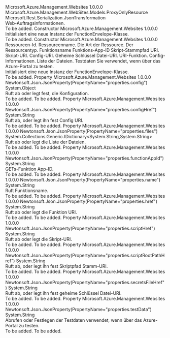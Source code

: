 <Type Name="FunctionEnvelope" FullName="Microsoft.Azure.Management.WebSites.Models.FunctionEnvelope">
  <TypeSignature Language="C#" Value="public class FunctionEnvelope : Microsoft.Azure.Management.WebSites.Models.ProxyOnlyResource" />
  <TypeSignature Language="ILAsm" Value=".class public auto ansi beforefieldinit FunctionEnvelope extends Microsoft.Azure.Management.WebSites.Models.ProxyOnlyResource" />
  <TypeSignature Language="DocId" Value="T:Microsoft.Azure.Management.WebSites.Models.FunctionEnvelope" />
  <TypeSignature Language="VB.NET" Value="Public Class FunctionEnvelope&#xA;Inherits ProxyOnlyResource" />
  <TypeSignature Language="F#" Value="type FunctionEnvelope = class&#xA;    inherit ProxyOnlyResource" />
  <AssemblyInfo>
    <AssemblyName>Microsoft.Azure.Management.Websites</AssemblyName>
    <AssemblyVersion>1.0.0.0</AssemblyVersion>
  </AssemblyInfo>
  <Base>
    <BaseTypeName>Microsoft.Azure.Management.WebSites.Models.ProxyOnlyResource</BaseTypeName>
  </Base>
  <Interfaces />
  <Attributes>
    <Attribute>
      <AttributeName>Microsoft.Rest.Serialization.JsonTransformation</AttributeName>
    </Attribute>
  </Attributes>
  <Docs>
    <summary>
            Web-Auftragsinformationen.
            </summary>
    <remarks>To be added.</remarks>
  </Docs>
  <Members>
    <Member MemberName=".ctor">
      <MemberSignature Language="C#" Value="public FunctionEnvelope ();" />
      <MemberSignature Language="ILAsm" Value=".method public hidebysig specialname rtspecialname instance void .ctor() cil managed" />
      <MemberSignature Language="DocId" Value="M:Microsoft.Azure.Management.WebSites.Models.FunctionEnvelope.#ctor" />
      <MemberSignature Language="VB.NET" Value="Public Sub New ()" />
      <MemberType>Constructor</MemberType>
      <AssemblyInfo>
        <AssemblyName>Microsoft.Azure.Management.Websites</AssemblyName>
        <AssemblyVersion>1.0.0.0</AssemblyVersion>
      </AssemblyInfo>
      <Parameters />
      <Docs>
        <summary>
            Initialisiert eine neue Instanz der FunctionEnvelope-Klasse.
            </summary>
        <remarks>To be added.</remarks>
      </Docs>
    </Member>
    <Member MemberName=".ctor">
      <MemberSignature Language="C#" Value="public FunctionEnvelope (string id = null, string name = null, string kind = null, string type = null, string functionEnvelopeName = null, string functionAppId = null, string scriptRootPathHref = null, string scriptHref = null, string configHref = null, string secretsFileHref = null, string href = null, object config = null, System.Collections.Generic.IDictionary&lt;string,string&gt; files = null, string testData = null);" />
      <MemberSignature Language="ILAsm" Value=".method public hidebysig specialname rtspecialname instance void .ctor(string id, string name, string kind, string type, string functionEnvelopeName, string functionAppId, string scriptRootPathHref, string scriptHref, string configHref, string secretsFileHref, string href, object config, class System.Collections.Generic.IDictionary`2&lt;string, string&gt; files, string testData) cil managed" />
      <MemberSignature Language="DocId" Value="M:Microsoft.Azure.Management.WebSites.Models.FunctionEnvelope.#ctor(System.String,System.String,System.String,System.String,System.String,System.String,System.String,System.String,System.String,System.String,System.String,System.Object,System.Collections.Generic.IDictionary{System.String,System.String},System.String)" />
      <MemberSignature Language="VB.NET" Value="Public Sub New (Optional id As String = null, Optional name As String = null, Optional kind As String = null, Optional type As String = null, Optional functionEnvelopeName As String = null, Optional functionAppId As String = null, Optional scriptRootPathHref As String = null, Optional scriptHref As String = null, Optional configHref As String = null, Optional secretsFileHref As String = null, Optional href As String = null, Optional config As Object = null, Optional files As IDictionary(Of String, String) = null, Optional testData As String = null)" />
      <MemberSignature Language="F#" Value="new Microsoft.Azure.Management.WebSites.Models.FunctionEnvelope : string * string * string * string * string * string * string * string * string * string * string * obj * System.Collections.Generic.IDictionary&lt;string, string&gt; * string -&gt; Microsoft.Azure.Management.WebSites.Models.FunctionEnvelope" Usage="new Microsoft.Azure.Management.WebSites.Models.FunctionEnvelope (id, name, kind, type, functionEnvelopeName, functionAppId, scriptRootPathHref, scriptHref, configHref, secretsFileHref, href, config, files, testData)" />
      <MemberType>Constructor</MemberType>
      <AssemblyInfo>
        <AssemblyName>Microsoft.Azure.Management.Websites</AssemblyName>
        <AssemblyVersion>1.0.0.0</AssemblyVersion>
      </AssemblyInfo>
      <Parameters>
        <Parameter Name="id" Type="System.String" />
        <Parameter Name="name" Type="System.String" />
        <Parameter Name="kind" Type="System.String" />
        <Parameter Name="type" Type="System.String" />
        <Parameter Name="functionEnvelopeName" Type="System.String" />
        <Parameter Name="functionAppId" Type="System.String" />
        <Parameter Name="scriptRootPathHref" Type="System.String" />
        <Parameter Name="scriptHref" Type="System.String" />
        <Parameter Name="configHref" Type="System.String" />
        <Parameter Name="secretsFileHref" Type="System.String" />
        <Parameter Name="href" Type="System.String" />
        <Parameter Name="config" Type="System.Object" />
        <Parameter Name="files" Type="System.Collections.Generic.IDictionary&lt;System.String,System.String&gt;" />
        <Parameter Name="testData" Type="System.String" />
      </Parameters>
      <Docs>
        <param name="id">Ressourcen-Id.</param>
        <param name="name">Ressourcenname.</param>
        <param name="kind">Die Art der Ressource.</param>
        <param name="type">Der Ressourcentyp.</param>
        <param name="functionEnvelopeName">Funktionsname</param>
        <param name="functionAppId">Funktions-App-ID</param>
        <param name="scriptRootPathHref">Skript-Stammpfad URI.</param>
        <param name="scriptHref">Skript-URI.</param>
        <param name="configHref">Config-URI.</param>
        <param name="secretsFileHref">Geheime Schlüssel Datei-URI.</param>
        <param name="href">URI-Funktion.</param>
        <param name="config">Config-Informationen.</param>
        <param name="files">Liste der Dateien.</param>
        <param name="testData">Testdaten Sie verwendet, wenn über das Azure-Portal zu testen.</param>
        <summary>
            Initialisiert eine neue Instanz der FunctionEnvelope-Klasse.
            </summary>
        <remarks>To be added.</remarks>
      </Docs>
    </Member>
    <Member MemberName="Config">
      <MemberSignature Language="C#" Value="public object Config { get; set; }" />
      <MemberSignature Language="ILAsm" Value=".property instance object Config" />
      <MemberSignature Language="DocId" Value="P:Microsoft.Azure.Management.WebSites.Models.FunctionEnvelope.Config" />
      <MemberSignature Language="VB.NET" Value="Public Property Config As Object" />
      <MemberSignature Language="F#" Value="member this.Config : obj with get, set" Usage="Microsoft.Azure.Management.WebSites.Models.FunctionEnvelope.Config" />
      <MemberType>Property</MemberType>
      <AssemblyInfo>
        <AssemblyName>Microsoft.Azure.Management.Websites</AssemblyName>
        <AssemblyVersion>1.0.0.0</AssemblyVersion>
      </AssemblyInfo>
      <Attributes>
        <Attribute>
          <AttributeName>Newtonsoft.Json.JsonProperty(PropertyName="properties.config")</AttributeName>
        </Attribute>
      </Attributes>
      <ReturnValue>
        <ReturnType>System.Object</ReturnType>
      </ReturnValue>
      <Docs>
        <summary>
            Ruft ab oder legt fest, die Konfiguration.
            </summary>
        <value>To be added.</value>
        <remarks>To be added.</remarks>
      </Docs>
    </Member>
    <Member MemberName="ConfigHref">
      <MemberSignature Language="C#" Value="public string ConfigHref { get; set; }" />
      <MemberSignature Language="ILAsm" Value=".property instance string ConfigHref" />
      <MemberSignature Language="DocId" Value="P:Microsoft.Azure.Management.WebSites.Models.FunctionEnvelope.ConfigHref" />
      <MemberSignature Language="VB.NET" Value="Public Property ConfigHref As String" />
      <MemberSignature Language="F#" Value="member this.ConfigHref : string with get, set" Usage="Microsoft.Azure.Management.WebSites.Models.FunctionEnvelope.ConfigHref" />
      <MemberType>Property</MemberType>
      <AssemblyInfo>
        <AssemblyName>Microsoft.Azure.Management.Websites</AssemblyName>
        <AssemblyVersion>1.0.0.0</AssemblyVersion>
      </AssemblyInfo>
      <Attributes>
        <Attribute>
          <AttributeName>Newtonsoft.Json.JsonProperty(PropertyName="properties.configHref")</AttributeName>
        </Attribute>
      </Attributes>
      <ReturnValue>
        <ReturnType>System.String</ReturnType>
      </ReturnValue>
      <Docs>
        <summary>
            Ruft ab, oder legt ihn fest Config URI.
            </summary>
        <value>To be added.</value>
        <remarks>To be added.</remarks>
      </Docs>
    </Member>
    <Member MemberName="Files">
      <MemberSignature Language="C#" Value="public System.Collections.Generic.IDictionary&lt;string,string&gt; Files { get; set; }" />
      <MemberSignature Language="ILAsm" Value=".property instance class System.Collections.Generic.IDictionary`2&lt;string, string&gt; Files" />
      <MemberSignature Language="DocId" Value="P:Microsoft.Azure.Management.WebSites.Models.FunctionEnvelope.Files" />
      <MemberSignature Language="VB.NET" Value="Public Property Files As IDictionary(Of String, String)" />
      <MemberSignature Language="F#" Value="member this.Files : System.Collections.Generic.IDictionary&lt;string, string&gt; with get, set" Usage="Microsoft.Azure.Management.WebSites.Models.FunctionEnvelope.Files" />
      <MemberType>Property</MemberType>
      <AssemblyInfo>
        <AssemblyName>Microsoft.Azure.Management.Websites</AssemblyName>
        <AssemblyVersion>1.0.0.0</AssemblyVersion>
      </AssemblyInfo>
      <Attributes>
        <Attribute>
          <AttributeName>Newtonsoft.Json.JsonProperty(PropertyName="properties.files")</AttributeName>
        </Attribute>
      </Attributes>
      <ReturnValue>
        <ReturnType>System.Collections.Generic.IDictionary&lt;System.String,System.String&gt;</ReturnType>
      </ReturnValue>
      <Docs>
        <summary>
            Ruft ab oder legt die Liste der Dateien.
            </summary>
        <value>To be added.</value>
        <remarks>To be added.</remarks>
      </Docs>
    </Member>
    <Member MemberName="FunctionAppId">
      <MemberSignature Language="C#" Value="public string FunctionAppId { get; }" />
      <MemberSignature Language="ILAsm" Value=".property instance string FunctionAppId" />
      <MemberSignature Language="DocId" Value="P:Microsoft.Azure.Management.WebSites.Models.FunctionEnvelope.FunctionAppId" />
      <MemberSignature Language="VB.NET" Value="Public ReadOnly Property FunctionAppId As String" />
      <MemberSignature Language="F#" Value="member this.FunctionAppId : string" Usage="Microsoft.Azure.Management.WebSites.Models.FunctionEnvelope.FunctionAppId" />
      <MemberType>Property</MemberType>
      <AssemblyInfo>
        <AssemblyName>Microsoft.Azure.Management.Websites</AssemblyName>
        <AssemblyVersion>1.0.0.0</AssemblyVersion>
      </AssemblyInfo>
      <Attributes>
        <Attribute>
          <AttributeName>Newtonsoft.Json.JsonProperty(PropertyName="properties.functionAppId")</AttributeName>
        </Attribute>
      </Attributes>
      <ReturnValue>
        <ReturnType>System.String</ReturnType>
      </ReturnValue>
      <Docs>
        <summary>
            GETs-Funktion App-ID.
            </summary>
        <value>To be added.</value>
        <remarks>To be added.</remarks>
      </Docs>
    </Member>
    <Member MemberName="FunctionEnvelopeName">
      <MemberSignature Language="C#" Value="public string FunctionEnvelopeName { get; }" />
      <MemberSignature Language="ILAsm" Value=".property instance string FunctionEnvelopeName" />
      <MemberSignature Language="DocId" Value="P:Microsoft.Azure.Management.WebSites.Models.FunctionEnvelope.FunctionEnvelopeName" />
      <MemberSignature Language="VB.NET" Value="Public ReadOnly Property FunctionEnvelopeName As String" />
      <MemberSignature Language="F#" Value="member this.FunctionEnvelopeName : string" Usage="Microsoft.Azure.Management.WebSites.Models.FunctionEnvelope.FunctionEnvelopeName" />
      <MemberType>Property</MemberType>
      <AssemblyInfo>
        <AssemblyName>Microsoft.Azure.Management.Websites</AssemblyName>
        <AssemblyVersion>1.0.0.0</AssemblyVersion>
      </AssemblyInfo>
      <Attributes>
        <Attribute>
          <AttributeName>Newtonsoft.Json.JsonProperty(PropertyName="properties.name")</AttributeName>
        </Attribute>
      </Attributes>
      <ReturnValue>
        <ReturnType>System.String</ReturnType>
      </ReturnValue>
      <Docs>
        <summary>
            Ruft Funktionsname.
            </summary>
        <value>To be added.</value>
        <remarks>To be added.</remarks>
      </Docs>
    </Member>
    <Member MemberName="Href">
      <MemberSignature Language="C#" Value="public string Href { get; set; }" />
      <MemberSignature Language="ILAsm" Value=".property instance string Href" />
      <MemberSignature Language="DocId" Value="P:Microsoft.Azure.Management.WebSites.Models.FunctionEnvelope.Href" />
      <MemberSignature Language="VB.NET" Value="Public Property Href As String" />
      <MemberSignature Language="F#" Value="member this.Href : string with get, set" Usage="Microsoft.Azure.Management.WebSites.Models.FunctionEnvelope.Href" />
      <MemberType>Property</MemberType>
      <AssemblyInfo>
        <AssemblyName>Microsoft.Azure.Management.Websites</AssemblyName>
        <AssemblyVersion>1.0.0.0</AssemblyVersion>
      </AssemblyInfo>
      <Attributes>
        <Attribute>
          <AttributeName>Newtonsoft.Json.JsonProperty(PropertyName="properties.href")</AttributeName>
        </Attribute>
      </Attributes>
      <ReturnValue>
        <ReturnType>System.String</ReturnType>
      </ReturnValue>
      <Docs>
        <summary>
            Ruft ab oder legt die Funktion URI.
            </summary>
        <value>To be added.</value>
        <remarks>To be added.</remarks>
      </Docs>
    </Member>
    <Member MemberName="ScriptHref">
      <MemberSignature Language="C#" Value="public string ScriptHref { get; set; }" />
      <MemberSignature Language="ILAsm" Value=".property instance string ScriptHref" />
      <MemberSignature Language="DocId" Value="P:Microsoft.Azure.Management.WebSites.Models.FunctionEnvelope.ScriptHref" />
      <MemberSignature Language="VB.NET" Value="Public Property ScriptHref As String" />
      <MemberSignature Language="F#" Value="member this.ScriptHref : string with get, set" Usage="Microsoft.Azure.Management.WebSites.Models.FunctionEnvelope.ScriptHref" />
      <MemberType>Property</MemberType>
      <AssemblyInfo>
        <AssemblyName>Microsoft.Azure.Management.Websites</AssemblyName>
        <AssemblyVersion>1.0.0.0</AssemblyVersion>
      </AssemblyInfo>
      <Attributes>
        <Attribute>
          <AttributeName>Newtonsoft.Json.JsonProperty(PropertyName="properties.scriptHref")</AttributeName>
        </Attribute>
      </Attributes>
      <ReturnValue>
        <ReturnType>System.String</ReturnType>
      </ReturnValue>
      <Docs>
        <summary>
            Ruft ab oder legt die Skript-URI.
            </summary>
        <value>To be added.</value>
        <remarks>To be added.</remarks>
      </Docs>
    </Member>
    <Member MemberName="ScriptRootPathHref">
      <MemberSignature Language="C#" Value="public string ScriptRootPathHref { get; set; }" />
      <MemberSignature Language="ILAsm" Value=".property instance string ScriptRootPathHref" />
      <MemberSignature Language="DocId" Value="P:Microsoft.Azure.Management.WebSites.Models.FunctionEnvelope.ScriptRootPathHref" />
      <MemberSignature Language="VB.NET" Value="Public Property ScriptRootPathHref As String" />
      <MemberSignature Language="F#" Value="member this.ScriptRootPathHref : string with get, set" Usage="Microsoft.Azure.Management.WebSites.Models.FunctionEnvelope.ScriptRootPathHref" />
      <MemberType>Property</MemberType>
      <AssemblyInfo>
        <AssemblyName>Microsoft.Azure.Management.Websites</AssemblyName>
        <AssemblyVersion>1.0.0.0</AssemblyVersion>
      </AssemblyInfo>
      <Attributes>
        <Attribute>
          <AttributeName>Newtonsoft.Json.JsonProperty(PropertyName="properties.scriptRootPathHref")</AttributeName>
        </Attribute>
      </Attributes>
      <ReturnValue>
        <ReturnType>System.String</ReturnType>
      </ReturnValue>
      <Docs>
        <summary>
            Ruft ab, oder legt ihn fest Skriptpfad Stamm-URI.
            </summary>
        <value>To be added.</value>
        <remarks>To be added.</remarks>
      </Docs>
    </Member>
    <Member MemberName="SecretsFileHref">
      <MemberSignature Language="C#" Value="public string SecretsFileHref { get; set; }" />
      <MemberSignature Language="ILAsm" Value=".property instance string SecretsFileHref" />
      <MemberSignature Language="DocId" Value="P:Microsoft.Azure.Management.WebSites.Models.FunctionEnvelope.SecretsFileHref" />
      <MemberSignature Language="VB.NET" Value="Public Property SecretsFileHref As String" />
      <MemberSignature Language="F#" Value="member this.SecretsFileHref : string with get, set" Usage="Microsoft.Azure.Management.WebSites.Models.FunctionEnvelope.SecretsFileHref" />
      <MemberType>Property</MemberType>
      <AssemblyInfo>
        <AssemblyName>Microsoft.Azure.Management.Websites</AssemblyName>
        <AssemblyVersion>1.0.0.0</AssemblyVersion>
      </AssemblyInfo>
      <Attributes>
        <Attribute>
          <AttributeName>Newtonsoft.Json.JsonProperty(PropertyName="properties.secretsFileHref")</AttributeName>
        </Attribute>
      </Attributes>
      <ReturnValue>
        <ReturnType>System.String</ReturnType>
      </ReturnValue>
      <Docs>
        <summary>
            Ruft ab, oder legt ihn fest geheime Schlüssel Datei-URI.
            </summary>
        <value>To be added.</value>
        <remarks>To be added.</remarks>
      </Docs>
    </Member>
    <Member MemberName="TestData">
      <MemberSignature Language="C#" Value="public string TestData { get; set; }" />
      <MemberSignature Language="ILAsm" Value=".property instance string TestData" />
      <MemberSignature Language="DocId" Value="P:Microsoft.Azure.Management.WebSites.Models.FunctionEnvelope.TestData" />
      <MemberSignature Language="VB.NET" Value="Public Property TestData As String" />
      <MemberSignature Language="F#" Value="member this.TestData : string with get, set" Usage="Microsoft.Azure.Management.WebSites.Models.FunctionEnvelope.TestData" />
      <MemberType>Property</MemberType>
      <AssemblyInfo>
        <AssemblyName>Microsoft.Azure.Management.Websites</AssemblyName>
        <AssemblyVersion>1.0.0.0</AssemblyVersion>
      </AssemblyInfo>
      <Attributes>
        <Attribute>
          <AttributeName>Newtonsoft.Json.JsonProperty(PropertyName="properties.testData")</AttributeName>
        </Attribute>
      </Attributes>
      <ReturnValue>
        <ReturnType>System.String</ReturnType>
      </ReturnValue>
      <Docs>
        <summary>
            Abrufen oder Festlegen der Testdaten verwendet, wenn über das Azure-Portal zu testen.
            </summary>
        <value>To be added.</value>
        <remarks>To be added.</remarks>
      </Docs>
    </Member>
  </Members>
</Type>